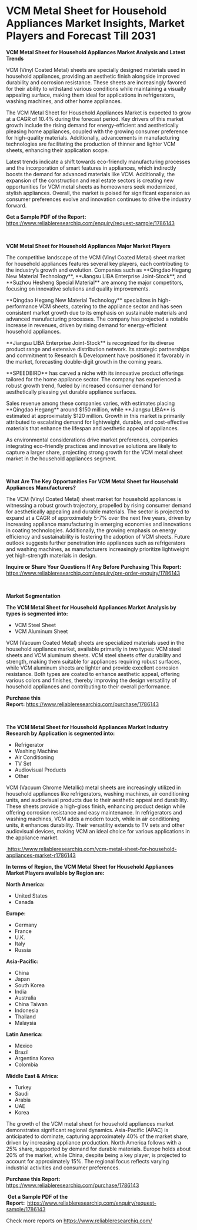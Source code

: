 <p><h1>VCM Metal Sheet for Household Appliances Market Insights, Market Players and Forecast Till 2031</h1></p><p><strong>VCM Metal Sheet for Household Appliances Market Analysis and Latest Trends</strong></p>
<p><p>VCM (Vinyl Coated Metal) sheets are specially designed materials used in household appliances, providing an aesthetic finish alongside improved durability and corrosion resistance. These sheets are increasingly favored for their ability to withstand various conditions while maintaining a visually appealing surface, making them ideal for applications in refrigerators, washing machines, and other home appliances.</p><p>The VCM Metal Sheet for Household Appliances Market is expected to grow at a CAGR of 10.4% during the forecast period. Key drivers of this market growth include the rising demand for energy-efficient and aesthetically pleasing home appliances, coupled with the growing consumer preference for high-quality materials. Additionally, advancements in manufacturing technologies are facilitating the production of thinner and lighter VCM sheets, enhancing their application scope.</p><p>Latest trends indicate a shift towards eco-friendly manufacturing processes and the incorporation of smart features in appliances, which indirectly boosts the demand for advanced materials like VCM. Additionally, the expansion of the construction and real estate sectors is creating new opportunities for VCM metal sheets as homeowners seek modernized, stylish appliances. Overall, the market is poised for significant expansion as consumer preferences evolve and innovation continues to drive the industry forward.</p></p>
<p><strong>Get a Sample PDF of the Report:&nbsp;</strong> <a href="https://www.reliableresearchiq.com/enquiry/request-sample/1786143?utm_campaign=1144&utm_medium=2&utm_source=Github&utm_content=ia&utm_term=27122024&utm_id=vcm-metal-sheet-for-household-appliances">https://www.reliableresearchiq.com/enquiry/request-sample/1786143</a></p>
<p>&nbsp;</p>
<p><strong>VCM Metal Sheet for Household Appliances Major Market Players</strong></p>
<p><p>The competitive landscape of the VCM (Vinyl Coated Metal) sheet market for household appliances features several key players, each contributing to the industry’s growth and evolution. Companies such as **Qingdao Hegang New Material Technology**, **Jiangsu LIBA Enterprise Joint-Stock**, and **Suzhou Hesheng Special Material** are among the major competitors, focusing on innovative solutions and quality improvements.</p><p>**Qingdao Hegang New Material Technology** specializes in high-performance VCM sheets, catering to the appliance sector and has seen consistent market growth due to its emphasis on sustainable materials and advanced manufacturing processes. The company has projected a notable increase in revenues, driven by rising demand for energy-efficient household appliances.</p><p>**Jiangsu LIBA Enterprise Joint-Stock** is recognized for its diverse product range and extensive distribution network. Its strategic partnerships and commitment to Research & Development have positioned it favorably in the market, forecasting double-digit growth in the coming years.</p><p>**SPEEDBIRD** has carved a niche with its innovative product offerings tailored for the home appliance sector. The company has experienced a robust growth trend, fueled by increased consumer demand for aesthetically pleasing yet durable appliance surfaces.</p><p>Sales revenue among these companies varies, with estimates placing **Qingdao Hegang** around $150 million, while **Jiangsu LIBA** is estimated at approximately $120 million. Growth in this market is primarily attributed to escalating demand for lightweight, durable, and cost-effective materials that enhance the lifespan and aesthetic appeal of appliances.</p><p>As environmental considerations drive market preferences, companies integrating eco-friendly practices and innovative solutions are likely to capture a larger share, projecting strong growth for the VCM metal sheet market in the household appliances segment.</p></p>
<p>&nbsp;</p>
<p><strong>What Are The Key Opportunities For VCM Metal Sheet for Household Appliances Manufacturers?</strong></p>
<p><p>The VCM (Vinyl Coated Metal) sheet market for household appliances is witnessing a robust growth trajectory, propelled by rising consumer demand for aesthetically appealing and durable materials. The sector is projected to expand at a CAGR of approximately 5-7% over the next five years, driven by increasing appliance manufacturing in emerging economies and innovations in coating technologies. Additionally, the growing emphasis on energy efficiency and sustainability is fostering the adoption of VCM sheets. Future outlook suggests further penetration into appliances such as refrigerators and washing machines, as manufacturers increasingly prioritize lightweight yet high-strength materials in design.</p></p>
<p><strong>Inquire or Share Your Questions If Any Before Purchasing This Report:</strong> <a href="https://www.reliableresearchiq.com/enquiry/pre-order-enquiry/1786143?utm_campaign=1144&utm_medium=2&utm_source=Github&utm_content=ia&utm_term=27122024&utm_id=vcm-metal-sheet-for-household-appliances">https://www.reliableresearchiq.com/enquiry/pre-order-enquiry/1786143</a></p>
<p>&nbsp;</p>
<p><strong>Market Segmentation</strong></p>
<p><strong>The VCM Metal Sheet for Household Appliances Market Analysis by types is segmented into:</strong></p>
<p><ul><li>VCM Steel Sheet</li><li>VCM Aluminum Sheet</li></ul></p>
<p><p>VCM (Vacuum Coated Metal) sheets are specialized materials used in the household appliance market, available primarily in two types: VCM steel sheets and VCM aluminum sheets. VCM steel sheets offer durability and strength, making them suitable for appliances requiring robust surfaces, while VCM aluminum sheets are lighter and provide excellent corrosion resistance. Both types are coated to enhance aesthetic appeal, offering various colors and finishes, thereby improving the design versatility of household appliances and contributing to their overall performance.</p></p>
<p><strong>Purchase this Report:&nbsp;</strong><a href="https://www.reliableresearchiq.com/purchase/1786143?utm_campaign=1144&utm_medium=2&utm_source=Github&utm_content=ia&utm_term=27122024&utm_id=vcm-metal-sheet-for-household-appliances">https://www.reliableresearchiq.com/purchase/1786143</a></p>
<p>&nbsp;</p>
<p><strong>The VCM Metal Sheet for Household Appliances Market Industry Research by Application is segmented into:</strong></p>
<p><ul><li>Refrigerator</li><li>Washing Machine</li><li>Air Conditioning</li><li>TV Set</li><li>Audiovisual Products</li><li>Other</li></ul></p>
<p><p>VCM (Vacuum Chrome Metallic) metal sheets are increasingly utilized in household appliances like refrigerators, washing machines, air conditioning units, and audiovisual products due to their aesthetic appeal and durability. These sheets provide a high-gloss finish, enhancing product design while offering corrosion resistance and easy maintenance. In refrigerators and washing machines, VCM adds a modern touch, while in air conditioning units, it enhances durability. Their versatility extends to TV sets and other audiovisual devices, making VCM an ideal choice for various applications in the appliance market.</p></p>
<p><a href="https://www.reliableresearchiq.com/vcm-metal-sheet-for-household-appliances-market-r1786143?utm_campaign=1144&utm_medium=2&utm_source=Github&utm_content=ia&utm_term=27122024&utm_id=vcm-metal-sheet-for-household-appliances">&nbsp;https://www.reliableresearchiq.com/vcm-metal-sheet-for-household-appliances-market-r1786143</a></p>
<p><strong>In terms of Region, the VCM Metal Sheet for Household Appliances Market Players available by Region are:</strong></p>
<p>
    <p> <strong> North America: </strong>
        <ul>
            <li>United States</li>
            <li>Canada</li>
        </ul>
        </p> 
    <p> <strong> Europe: </strong>
        <ul>
            <li>Germany</li>
            <li>France</li>
            <li>U.K.</li>
            <li>Italy</li>
            <li>Russia</li>
        </ul>
        </p> 
    <p> <strong> Asia-Pacific: </strong>
        <ul>
            <li>China</li>
            <li>Japan</li>
            <li>South Korea</li>
            <li>India</li>
            <li>Australia</li>
            <li>China Taiwan</li>
            <li>Indonesia</li>
            <li>Thailand</li>
            <li>Malaysia</li>
        </ul>
        </p> 
    <p> <strong> Latin America: </strong>
        <ul>
            <li>Mexico</li>
            <li>Brazil</li>
            <li>Argentina Korea</li>
            <li>Colombia</li>
        </ul>
        </p> 
    <p> <strong> Middle East & Africa: </strong>
        <ul>
            <li>Turkey</li>
            <li>Saudi</li>
            <li>Arabia</li>
            <li>UAE</li>
            <li>Korea</li>
        </ul>
    </p>
    </p>
<p><p>The growth of the VCM metal sheet for household appliances market demonstrates significant regional dynamics. Asia-Pacific (APAC) is anticipated to dominate, capturing approximately 40% of the market share, driven by increasing appliance production. North America follows with a 25% share, supported by demand for durable materials. Europe holds about 20% of the market, while China, despite being a key player, is projected to account for approximately 15%. The regional focus reflects varying industrial activities and consumer preferences.</p></p>
<p><strong>Purchase this Report: </strong><a href="https://www.reliableresearchiq.com/purchase/1786143?utm_campaign=1144&utm_medium=2&utm_source=Github&utm_content=ia&utm_term=27122024&utm_id=vcm-metal-sheet-for-household-appliances">https://www.reliableresearchiq.com/purchase/1786143</a></p>
<p>&nbsp;<strong>Get a Sample PDF of the Report:&nbsp;&nbsp;</strong><a href="https://www.reliableresearchiq.com/enquiry/request-sample/1786143?utm_campaign=1144&utm_medium=2&utm_source=Github&utm_content=ia&utm_term=27122024&utm_id=vcm-metal-sheet-for-household-appliances">https://www.reliableresearchiq.com/enquiry/request-sample/1786143</a></p>
<p><strong></strong></p>
<p>Check more reports on <a href="https://www.reliableresearchiq.com/?utm_campaign=1144&utm_medium=2&utm_source=Github&utm_content=ia&utm_term=27122024&utm_id=vcm-metal-sheet-for-household-appliances">https://www.reliableresearchiq.com/</a></p>
